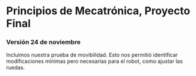 # Principios de Mecatrónica, Proyecto Final

### Versión 24 de noviembre

Incluimos nuestra prueba de movibilidad. Esto nos permitió identificar modificaciones mínimas pero necesarias para el robot, como ajustar las ruedas.
